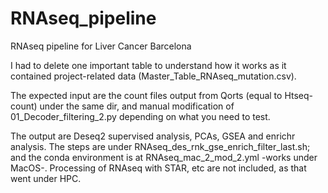# RNAseq_pipeline
RNAseq pipeline for Liver Cancer Barcelona

I had to delete one important table to understand how it works as it contained project-related data (Master_Table_RNAseq_mutation.csv).

The expected input are the count files output from Qorts (equal to Htseq-count) under the same dir, and manual modification of 01_Decoder_filtering_2.py depending on what you need to test. 

The output are Deseq2 supervised analysis, PCAs, GSEA and enrichr analysis. The steps are under RNAseq_des_rnk_gse_enrich_filter_last.sh; and the conda environment is at RNAseq_mac_2_mod_2.yml -works under MacOS-. Processing of RNAseq with STAR, etc are not included, as that went under HPC.
